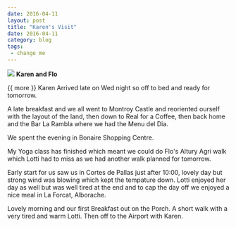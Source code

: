 ```yaml
---
date: 2016-04-11
layout: post
title: "Karen's Visit"
date: 2016-04-11
category: blog
tags:
 - change me
---
```


<!--start excerpt-->
![](/images/2016/2016-04-06-karens-visit.jpg)
**Karen and Flo**

{{ more }}
Karen Arrived late on Wed night so off to bed and ready for tomorrow.

A late breakfast and we all went to Montroy Castle and reoriented ourself with the layout of the land, then down to Real for a Coffee, then back home and the Bar La Rambla where we had the Menu del Dia.

We spent the evening in Bonaire Shopping Centre.

My Yoga class has finished which meant we could do Flo's Altury Agri walk which Lotti had to miss as we had another walk planned for tomorrow.

Early start for us saw us in Cortes de Pallas just after 10:00, lovely day but strong wind was blowing which kept the tempature down. Lotti enjoyed her day as well but was well tired at the end and to cap the day off we enjoyed a nice meal in La Forcat, Alborache.

Lovely morning and our first Breakfast out on the Porch. A short walk with a very tired and warm Lotti. Then off to the Airport with Karen.
